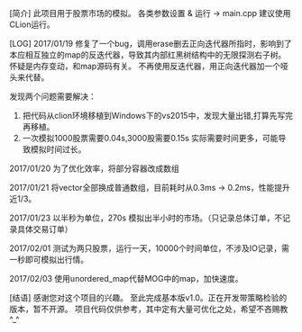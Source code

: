 [简介]
    此项目用于股票市场的模拟。
    各类参数设置 & 运行 -> main.cpp
    建议使用CLion运行。







[LOG]
2017/01/19
修复了一个bug，调用erase删去正向迭代器所指时，影响到了本应相互独立的map的反迭代器，导致其内部红黑树结构中的无限探测右子树。
怀疑是内存变动，和map源码有关。
不再使用反迭代器，用正向迭代器加一个哑头来代替。

发现两个问题需要解决：
1. 把代码从clion环境移植到Windows下的vs2015中，发现大量出错,打算先写完再移植。
2. 一次模拟1000股票需要0.04s,3000股需要0.15s 实际需要时间更多，可能导致模拟时间过长。

2017/01/20
为了优化效率，将部分容器改成数组

2017/01/21
将vector全部换成普通数组，目前耗时从0.3ms -> 0.2ms，性能提升近1/3。

2017/01/23
以半秒为单位，270s 模拟出半小时的市场。（只记录总体订单，不记录具体交易订单）

2017/02/01
测试为两只股票，运行一天，10000个时间单位，不涉及IO记录，需一秒即可模拟出行情。

2017/02/03
使用unordered_map代替MOG中的map，加快速度。


[结语]
感谢您对这个项目的兴趣。
至此完成基本版v1.0。正在开发带策略检验的版本，暂不开源。
项目代码仅供参考，其中定有大量可优化之处，希望不吝赐教^_^


